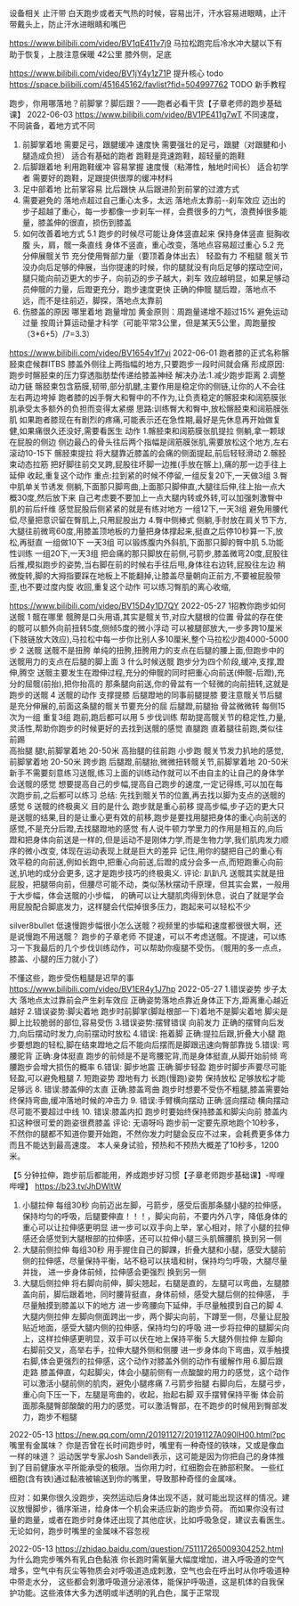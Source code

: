 

设备相关
止汗带  白天跑步或者天气热的时候，容易出汗，汗水容易进眼睛，止汗带戴头上，防止汗水进眼睛和嘴巴

https://www.bilibili.com/video/BV1qE411v7j9
马拉松跑完后冷水冲大腿以下有助于恢复，上肢注意保暖 42公里
膝外侧，足底

https://www.bilibili.com/video/BV1jY4y1z71P
提升核心  todo
https://space.bilibili.com/451645162/favlist?fid=504997762 TODO 新手教程

跑步，你用哪落地？前脚掌？脚后跟？——跑者必看干货【子章老师的跑步基础课】 2022-06-03
https://www.bilibili.com/video/BV1PE411g7wT
不同速度，不同装备，着地方式不同
1. 前脚掌着地   需要足弓，跟腱缓冲  速度快  需要强壮的足弓，跟腱（对跟腱和小腿造成负担）  适合有基础的跑者
  跑鞋是竞速跑鞋，超轻量的跑鞋
2. 后脚跟着地  利用跑鞋缓冲  容易掌握  速度慢（粘滞性，触地时间长）  适合初学者
 需要好的跑鞋，足跟提供很厚的缓冲材料
3. 足中部着地  比前掌容易  比后跟快  从后跟进阶到前掌的过渡方式
4. 需要避免的
 落地点超过自己重心太多，太远  落地点太靠前--刹车效应
    迈出的步子超越了重心，每一步都像一步刹车一样，会费很多的力气，浪费掉很多能量，膝盖伸的很直，损伤到膝盖
5. 如何改善着地方式
  5.1 跑步的时候尽可能让身体竖直起来  保持身体竖直  挺胸收腹  头，肩，髋一条直线
       身体不竖直，重心改变，落地点容易超过重心
  5.2 充分伸展髋关节
      充分使用臀部力量（要顶着身体出去）  轻盈有力  不粗腿
    髋关节没办向后足够的伸展，当你提速的时候，你的腿就没有向后足够的摆动空间，腿只能向前迈更大的步子，向前迈的步子越大，刹车
     效应越明显，如果足够动员伸髋的力量，后蹬更充分，跑步速度更快
    正确的伸髋  腿后蹬，落地点不远，而不是往前迈，脚探，落地点太靠前
6. 伤膝盖的原因
  哪里着地
  跑量增加  黄金原则：周跑量递增不超过15%  避免运动过量  按周计算运动量才科学（可能平常3公里，但是某天5公里，周跑量按（3*6+5）/7=3.3）




https://www.bilibili.com/video/BV1654y1f7vi 2022-06-01
跑者膝的正式名称髂胫束症候群ITBS
 膝盖外侧往上两指幅的地方,只要跑步一段时间就会痛
形成原因: 跑步时髂胫束的压力穿透脂肪垫传递给膝盖神经
解决办法:1.减少跑步距离
2.调整动力链   髂胫束包含筋膜,韧带,部分肌腱,主要作用是稳定你的侧链,让你的人不会往左右两边垮掉
跑者膝的凶手臀大和臀中的不作为,让负责稳定的髂胫束和阔筋膜张肌承受太多额外的负担而变得太紧绷
思路:训练臀大和臀中,放松髂胫束和阔筋膜张肌
如果跑者膝现在有剧烈的疼痛,可能表示还在急性期,最好是先休息再开始做复健,如果痛很久还没好,需要看医生
动作
1.髂胫束和阔筋膜张肌提拉
 侧躺,拿一颗球在屁股的侧边  侧边最凸的骨头往后两个指幅是阔筋膜张肌,需要放松这个地方,左右滚动10-15下
 髂胫束提拉
 将大腿靠近膝盖的会痛的侧面提起,前后轻轻滑动
2.髂胫束动态拉筋
 把好脚往前交叉跨,屁股往坏脚一边推(手放在髂上),痛的那一边手往上延伸 
  收起,重复这个动作
  重点:拉到紧的时候不停留,一组反复20下,一天做3组
3.臀中肌单关节诱发
  侧躺,下面那只脚弯曲,上面那只脚伸直,大腿往后伸,往上抬一点大概30度,然后放下来
  自己考虑要不要加上一点大腿内转或外转,可以加强刺激臀中肌的前后纤维
  感觉屁股后侧紧紧的就是有练对地方  一组12下,一天3组
  避免用腰代偿,尽量把意识留在臀肌上,只用屁股出力
4.臀中侧棒式
  侧躺,手肘放在肩关节下方,大腿往前微弯60度,用膝盖顶地板的力量把身体撑起来,挺直之后停10秒算一下,放松,再挺直  一组做10下 一天3组
  可以锻炼腹内外斜肌,下面那只脚的臀中肌
5.功能性训练  一组20下,一天3组
  把会痛的那只脚放在前侧,弓箭步,膝盖微弯20度,屁股往后推,模拟跑步的姿势,当右脚在前的时候右手往后甩,身体往右边转,屁股往左边
   稍微旋转,脚的大拇指要踩在地板上不能翻掉,让膝盖尽量朝向正前方,不要被屁股带歪,也不要过度内旋  收回,重复这个动作
   可以练习臀肌的离心收缩,



https://www.bilibili.com/video/BV15D4y1D7QY  2022-05-27
1招教你跑步如何送髋
1 髋在哪里
髋胯是口头用语,其实是髋关节,对应大腿根的位置
骨盆的存在使的髋可以额外向前扭转5度,侧倾5度的微小浮动 
可以被腿部放大,一步多跨10厘米(下肢链放大效应),马拉松中每一步你比别人多10厘米,整个马拉松少跑4000-5000步
2 送髋
送髋不是扭胯
单纯的扭胯,扭胯用力的支点在后腿的腰上面,但跑步中的送髋用力的支点在后腿的脚上面
3 什么时候送髋
跑步分为四个阶段,缓冲,支撑,蹬伸,腾空  送髋主要发生在蹬伸过程,充分的伸髋的同时把重心向前送(伸髋-后蹬),充分的屈髋(前抬),把你抬高的
那条腿向前送,你的骨盆有一个轻微的向前扭转,这就是跑步的送髋
4 送髋的动作
支撑提膝 后腿蹬地的同事前腿提膝  要注意髋关节后腿是充分伸展的,前面这条腿的髋关节要充分的屈
   后腿蹬,前腿抬   骨盆微微转  每侧15次为一组  重复3组  跑前,跑后都可以用
5 步伐训练  帮助提高髋关节的稳定性,力量,灵活性,帮助你跑步的时候更好的去找到送髋的感觉
直腿跑  直着腿往前跑,类似往前踢  
高抬腿  腿t,前脚掌着地 20-50米  高抬腿的往前跑
小步跑  髋关节发力扒地的感觉,前脚掌着地 20-50米
跨步跑  后腿蹬,前腿抬,微微扭转髋关节,前脚掌着地 20-50米
新手不需要刻意练习送髋,练习上面的训练动作就可以不由自主的让自己的身体学会送髋的感觉
想要提高自己的步幅,提高自己跑步的速度,一定记得练,可以加在每次跑步前,之后都可以练习
总结: 先找到髋关节的位置,再去找以脚为支点的送髋的感觉
6 送髋的终极奥义  目的是什么  跑步就是重心前移
提高步幅,步子迈的更大只是送髋的结果,目的是让重心更有效的前移,跑步是要找用腿把身体的重心向前送的感觉,不是充分后蹬,去找腿蹬地的感觉
有人说牛顿力学里力的作用是相互的,向后蹬和把身体向前送是一样的,但是运动不是刚体力学,而是生物力学,我们肌肉发力顺序的微小改变,
体现在运动表现上就是巨大的差异
记住,用你的腿把自己的重心有效平稳的向前送,例如长跑中,把重心向前送,后蹬的成分会多一点,而短跑重心向前送,扒地的成分会更多,
  这才是跑步技巧的终极奥义.
评论:
趴趴凡
送髋其实就是扭屁股，把腿带向前，但腰尽可能不动，类似荡秋摆动千原理，但其实会累，一般用于大步幅，体会送髋的小步幅，
的确可以让大腿肌肉得到休息，说白了就是学会用屁股配合脚底发力，这样腿会代偿掉很多压力，跑起来可以轻松不少

silver8bullet
低速慢跑步幅很小怎么送髋？视频里的歩幅和速度都很很大啊，还是说慢跑不用送髋？
跑步的子章老师
不提速，可以不考虑送髋。不提速，可以练习一下我最后的几个步伐训练动作，可以帮助你瘦腿不受伤。（髋用的多一点点，膝盖、小腿的压力就小了）



不懂这些，跑步受伤粗腿是迟早的事
https://www.bilibili.com/video/BV1ER4y1J7hp 2022-05-27
1.错误姿势 步子太大
 落地点太过靠前会产生刹车效应
 正确姿势落地点靠近身体正下方,距离重心越近越好
2.错误姿势:脚尖着地
  跑步时前脚掌(脚趾根部一下)着地不是脚尖着地  脚尖是脚上比较脆弱的部位,容易受伤
3.错误姿势:摆臂错误 向前发力
  正确的摆臂向后发力,向后摆动时发力,向前摆动时放松
4.错误: 拖着脚   正确:提拉后跟,折叠大小腿
 跑步要想跑的轻松,脚在结束蹬地之后不能向后摆而是脚跟迅速向臀部靠拢
5.错误: 弯腰驼背   正确:身体挺直
  跑步的前倾是不是弯腰驼背,而是身体挺直,从脚开始前倾   弯腰跑步会增大损伤的概率
6.错误: 脚步地震  正确:脚步轻盈
  跑步时脚步声要尽可能轻盈,可以避免粗腿
7. 短跑姿势   蹬地有力
   长跑(慢跑)姿势  保持放松 足够放松才能足够远
8. 错误:膝盖伸的太直    正确:膝盖弯曲
   跑步时想要不受伤不粗腿,膝盖需要始终保持弯曲,缓冲落地时候的冲击力
9. 错误:手臂横向摆动   正确:竖向摆动
   横向摆动尽可能不要超过中线
10. 错误:膝盖内扣
   跑步时要始终保持膝盖和脚尖向前  膝盖内扣这种很可爱的跑姿很费膝盖
评论:
无语呀吗
跑步前一定要先原地跑个10秒多，不然你的腿都不知道你要开始跑，不然你发力时腿会反应不过来，会耗费更多体力而且不能达到最高速度。
本人亲身试验，预热和不预热大概差了10秒多，1200米。




【5 分钟拉伸，跑步前后都能用，养成跑步好习惯【子章老师跑步基础课】-哔哩哔哩】 https://b23.tv/JhDWltW
1. 小腿拉伸  每组30秒
向前迈出左脚，弓箭步，感受后面那条腿小腿的拉伸感，保持均匀的呼吸，后腿要伸直！！！，脚尖向前，不要内外八字，降低身体的重心可以让拉伸感更明显
进一步可以双手向上举，掌心相对，除了小腿的拉伸感还会感觉到大腿根部的拉伸感，还可以拉伸小腿三头肌髂腰肌 
  换到另一侧  
2. 大腿前侧拉伸 每组30秒
   用手握住自己的脚踝，折叠大腿和小腿，感受大腿前侧的拉伸感，尽量保持平衡，站不稳可以扶墙和树，保持均匀呼吸，大腿尽量并拢，
   进一步身体前倾，拉伸感会更强烈
  换到另一侧
3. 大腿后侧拉伸
将右脚向前伸，脚尖翘起，右腿是直的，左腿可以弯曲，左腿膝盖向前，脚后跟着地，同时腰背挺直，身体前倾，感受大腿后侧的拉伸感，
   手尽量触摸到膝盖以下的地方
   进一步弯腰向下延伸，手尽量触摸到自己的脚
4.大腿内侧拉伸
   左脚向侧面跨出一步，两个脚尖向前，下蹲至一侧，尽量让屁股贴近地面，感受大腿内侧的拉伸感，保持均匀的呼吸
   进一步将拉伸的腿脚尖向上，这样拉伸感更明显，双手可以伏在地上保持平衡
5.大腿外侧拉伸
   左脚向右脚前交叉，高举右手，拉伸大腿外侧和侧腰
   进一步身体向下弯曲，双手触摸右脚,体会更强烈的拉伸感，这个动作对膝盖外侧的动作有缓解作用
6.脚后跟走路
   膝盖伸直，勾起脚尖，体会小腿前侧有一点酸酸的用力的感觉，这个动作可以激活小腿前侧的肌肉，避免小腿疼痛
7.弓箭步抬腿
  右脚向后，左腿弓步，重心向下压一下，左腿是弯曲的，收起，抬起右脚   双手摆臂保持平衡
  体会前面那条腿臀部酸酸的用力的感觉，可以激活臀部，在不跑步的时候用到臀部发力，跑步不粗腿  

2022-05-13
https://new.qq.com/omn/20191127/20191127A090IH00.html?pc
嘴里有金属味？
你是否曾在长时间跑步时，嘴里有一种奇怪的铁味，又或是像血一样的味道？
运动医学专家Josh Sandell表示，这可能是因为你把自己的身体推到了目前健康水平所能承受的极限。当你用力时，红细胞会在肺部积聚。
一些红细胞(含有铁)通过黏液被输送到你的嘴里，导致那种奇怪的金属味。

应对：如果你很久没跑步，突然运动后身体出现不适，就可能出现这样的情况。建议放慢脚步，循序渐进，给身体一个机会来适应新的跑步负荷。
而如果你没有过量的跑量，或者在跑步时身体还出现了其他症状，比如呼吸急促，建议去看医生。无论如何，跑步时嘴里的金属味不容忽视

2022-05-13
https://zhidao.baidu.com/question/751117265009304252.html
为什么跑完步嘴外有乳白色黏液
你长跑时需氧量大幅度增加，进入呼吸道的空气增多，空气中有灰尘等物质会对呼吸道造成刺激，空气也会在呼出时从你呼吸道种中带走水分，
这些都会刺激呼吸道分泌液体，能保护呼吸道，这是机体的自我保护功能。这些液体大多为透明或半透明的乳白色，属于正常现